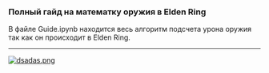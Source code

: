### Полный гайд на математку оружия в Elden Ring
В файле Guide.ipynb находится весь алгоритм подсчета урона оружия так как он происходит в Elden Ring.

***

[![dsadas.png](https://i.postimg.cc/jjFcs7k4/dsadas.png)](https://postimg.cc/mc7Cjt4P)
